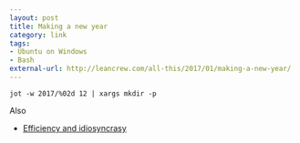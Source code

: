 ```yaml
---
layout: post
title: Making a new year
category: link
tags:
- Ubuntu on Windows
- Bash
external-url: http://leancrew.com/all-this/2017/01/making-a-new-year/
---
```

`jot -w 2017/%02d 12 | xargs mkdir -p`

Also

- [Efficiency and idiosyncrasy](http://leancrew.com/all-this/2017/01/efficiency-and-idiosyncrasy/)
